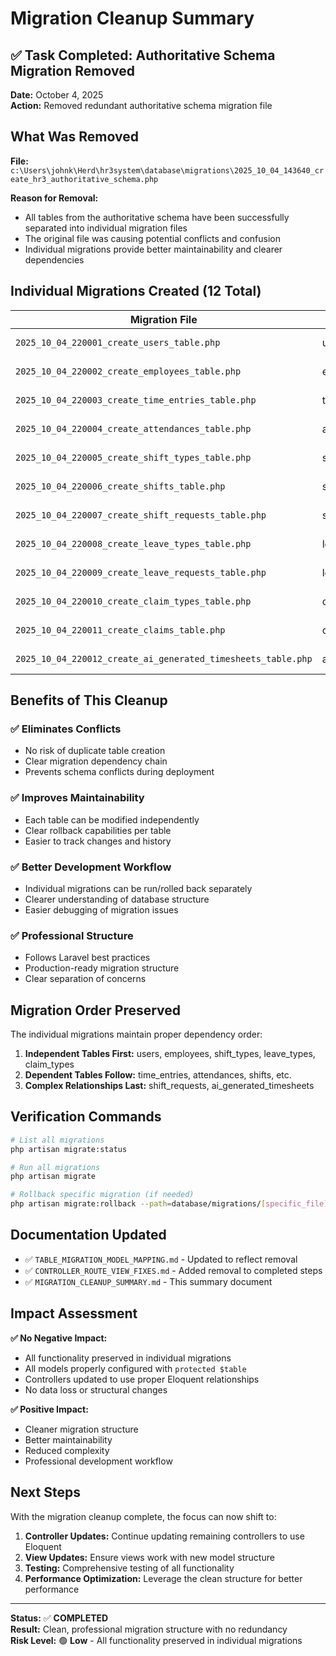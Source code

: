 # Migration Cleanup Summary

## ✅ Task Completed: Authoritative Schema Migration Removed

**Date:** October 4, 2025  
**Action:** Removed redundant authoritative schema migration file

## What Was Removed

**File:** `c:\Users\johnk\Herd\hr3system\database\migrations\2025_10_04_143640_create_hr3_authoritative_schema.php`

**Reason for Removal:**
- All tables from the authoritative schema have been successfully separated into individual migration files
- The original file was causing potential conflicts and confusion
- Individual migrations provide better maintainability and clearer dependencies

## Individual Migrations Created (12 Total)

| Migration File | Table | Status |
|----------------|-------|--------|
| `2025_10_04_220001_create_users_table.php` | users | ✅ Active |
| `2025_10_04_220002_create_employees_table.php` | employees | ✅ Active |
| `2025_10_04_220003_create_time_entries_table.php` | time_entries | ✅ Active |
| `2025_10_04_220004_create_attendances_table.php` | attendances | ✅ Active |
| `2025_10_04_220005_create_shift_types_table.php` | shift_types | ✅ Active |
| `2025_10_04_220006_create_shifts_table.php` | shifts | ✅ Active |
| `2025_10_04_220007_create_shift_requests_table.php` | shift_requests | ✅ Active |
| `2025_10_04_220008_create_leave_types_table.php` | leave_types | ✅ Active |
| `2025_10_04_220009_create_leave_requests_table.php` | leave_requests | ✅ Active |
| `2025_10_04_220010_create_claim_types_table.php` | claim_types | ✅ Active |
| `2025_10_04_220011_create_claims_table.php` | claims | ✅ Active |
| `2025_10_04_220012_create_ai_generated_timesheets_table.php` | ai_generated_timesheets | ✅ Active |

## Benefits of This Cleanup

### ✅ **Eliminates Conflicts**
- No risk of duplicate table creation
- Clear migration dependency chain
- Prevents schema conflicts during deployment

### ✅ **Improves Maintainability**
- Each table can be modified independently
- Clear rollback capabilities per table
- Easier to track changes and history

### ✅ **Better Development Workflow**
- Individual migrations can be run/rolled back separately
- Clearer understanding of database structure
- Easier debugging of migration issues

### ✅ **Professional Structure**
- Follows Laravel best practices
- Production-ready migration structure
- Clear separation of concerns

## Migration Order Preserved

The individual migrations maintain proper dependency order:

1. **Independent Tables First:** users, employees, shift_types, leave_types, claim_types
2. **Dependent Tables Follow:** time_entries, attendances, shifts, etc.
3. **Complex Relationships Last:** shift_requests, ai_generated_timesheets

## Verification Commands

```bash
# List all migrations
php artisan migrate:status

# Run all migrations
php artisan migrate

# Rollback specific migration (if needed)
php artisan migrate:rollback --path=database/migrations/[specific_file].php
```

## Documentation Updated

- ✅ `TABLE_MIGRATION_MODEL_MAPPING.md` - Updated to reflect removal
- ✅ `CONTROLLER_ROUTE_VIEW_FIXES.md` - Added removal to completed steps
- ✅ `MIGRATION_CLEANUP_SUMMARY.md` - This summary document

## Impact Assessment

**✅ No Negative Impact:**
- All functionality preserved in individual migrations
- All models properly configured with `protected $table`
- Controllers updated to use proper Eloquent relationships
- No data loss or structural changes

**✅ Positive Impact:**
- Cleaner migration structure
- Better maintainability
- Reduced complexity
- Professional development workflow

## Next Steps

With the migration cleanup complete, the focus can now shift to:

1. **Controller Updates:** Continue updating remaining controllers to use Eloquent
2. **View Updates:** Ensure views work with new model structure
3. **Testing:** Comprehensive testing of all functionality
4. **Performance Optimization:** Leverage the clean structure for better performance

---

**Status:** ✅ **COMPLETED**  
**Result:** Clean, professional migration structure with no redundancy  
**Risk Level:** 🟢 **Low** - All functionality preserved in individual migrations
